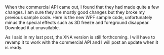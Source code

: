 <html><body><p>When the commercial API came out, I found that they had made quite a few changes.  I am sure they are mostly good changes but they broke my previous sample code.  Here is the new WPF sample code, unfortunately minus the special effects such as 3D freeze and foreground disappear.  Download it at <span style="text-decoration: line-through">unavailable</span>.</p>
<p>As I said in my last post, the XNA version is still forthcoming.  I will have to revamp it to work with the commercial API and I will post an update when it is ready.</p>
</body></html>
